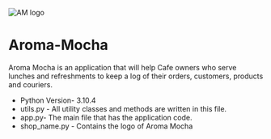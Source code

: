 
![AM logo](https://user-images.githubusercontent.com/104994723/169697169-aca9d645-b497-440a-8270-1b1ae38c8d94.png)







# Aroma-Mocha
Aroma Mocha is an application that will help Cafe owners who serve lunches and refreshments to keep a log of their orders, customers, products and couriers. 

- Python Version- 3.10.4
- utils.py - All utility classes and methods are written in this file.  
- app.py- The main file that has  the application code.   
- shop_name.py - Contains the logo of Aroma Mocha  
